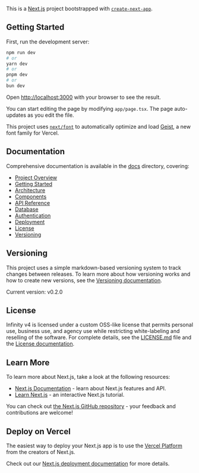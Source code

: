 This is a [Next.js](https://nextjs.org) project bootstrapped with [`create-next-app`](https://nextjs.org/docs/app/api-reference/cli/create-next-app).

## Getting Started

First, run the development server:

```bash
npm run dev
# or
yarn dev
# or
pnpm dev
# or
bun dev
```

Open [http://localhost:3000](http://localhost:3000) with your browser to see the result.

You can start editing the page by modifying `app/page.tsx`. The page auto-updates as you edit the file.

This project uses [`next/font`](https://nextjs.org/docs/app/building-your-application/optimizing/fonts) to automatically optimize and load [Geist](https://vercel.com/font), a new font family for Vercel.

## Documentation

Comprehensive documentation is available in the [docs](/docs) directory, covering:
- [Project Overview](/docs/project-overview.md)
- [Getting Started](/docs/getting-started.md)
- [Architecture](/docs/architecture.md)
- [Components](/docs/components.md)
- [API Reference](/docs/api-reference.md)
- [Database](/docs/database.md)
- [Authentication](/docs/authentication.md)
- [Deployment](/docs/deployment.md)
- [License](/docs/license.md)
- [Versioning](/VERSIONING.md)

## Versioning

This project uses a simple markdown-based versioning system to track changes between releases. 
To learn more about how versioning works and how to create new versions, see the [Versioning documentation](/VERSIONING.md).

Current version: v0.2.0

## License

Infinity v4 is licensed under a custom OSS-like license that permits personal use, business use, and agency use while restricting white-labeling and reselling of the software. For complete details, see the [LICENSE.md](/LICENSE.md) file and the [License documentation](/docs/license.md).

## Learn More

To learn more about Next.js, take a look at the following resources:

- [Next.js Documentation](https://nextjs.org/docs) - learn about Next.js features and API.
- [Learn Next.js](https://nextjs.org/learn) - an interactive Next.js tutorial.

You can check out [the Next.js GitHub repository](https://github.com/vercel/next.js) - your feedback and contributions are welcome!

## Deploy on Vercel

The easiest way to deploy your Next.js app is to use the [Vercel Platform](https://vercel.com/new?utm_medium=default-template&filter=next.js&utm_source=create-next-app&utm_campaign=create-next-app-readme) from the creators of Next.js.

Check out our [Next.js deployment documentation](https://nextjs.org/docs/app/building-your-application/deploying) for more details.
